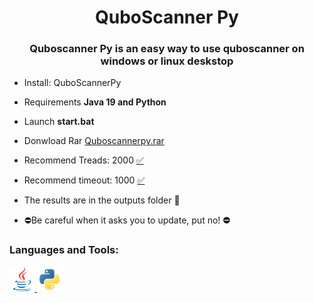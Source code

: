 <h1 align="center">QuboScanner Py</h1>
<h3 align="center">Quboscanner Py is an easy way to use quboscanner on windows or linux deskstop</h3>

- Install: QuboScannerPy

- Requirements **Java 19 and Python**
  
-  Launch **start.bat**

- Donwload Rar [Quboscannerpy.rar](https://github.com/orthasiaaa/quboscanner-Py/blob/main/quboscannerpy.rar)

- Recommend Treads: 2000 [✅](✅)

- Recommend timeout: 1000 [✅](✅)

- The results are in the outputs folder **🎉**

- ⛔Be careful when it asks you to update, put no! **⛔**



<h3 align="left">Languages and Tools:</h3>
<p align="left"> <a href="https://www.java.com" target="_blank" rel="noreferrer"> <img src="https://raw.githubusercontent.com/devicons/devicon/master/icons/java/java-original.svg" alt="java" width="40" height="40"/> </a> <a href="https://www.python.org" target="_blank" rel="noreferrer"> <img src="https://raw.githubusercontent.com/devicons/devicon/master/icons/python/python-original.svg" alt="python" width="40" height="40"/> </a> </p>
